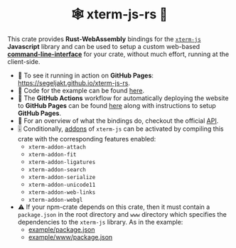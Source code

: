 <h1 align="center">🕸 xterm-js-rs 🦀</h1>

This crate provides **Rust-WebAssembly** bindings for the [`xterm-js`](https://github.com/xtermjs/xterm.js) **Javascript** library and can be used to setup a custom web-based [**command-line-interface**](https://segeljakt.github.io/xterm-js-rs) for your crate, without much effort, running at the client-side.

* 🎥 To see it running in action on **GitHub Pages**: https://segeljakt.github.io/xterm-js-rs.
* 📝 Code for the example can be found [here](https://www.github.com/segeljakt/xterm-js-rs/tree/master/example).
* 🚀 The **GitHub Actions** workflow for automatically deploying the website to **GitHub Pages** can be found [here](https://github.com/segeljakt/xterm-js-rs/blob/master/.github/workflows/gh-pages.yml) along with instructions to setup **GitHub Pages**.
* 🔬 For an overview of what the bindings do, checkout the official [API](https://github.com/xtermjs/xterm.js/blob/master/typings/xterm.d.ts).
* 🎚 Conditionally, [addons](https://github.com/xtermjs/xterm.js/tree/master/addons) of `xterm-js` can be activated by compiling this crate with the corresponding features enabled:
  - `xterm-addon-attach`
  - `xterm-addon-fit`
  - `xterm-addon-ligatures`
  - `xterm-addon-search`
  - `xterm-addon-serialize`
  - `xterm-addon-unicode11`
  - `xterm-addon-web-links`
  - `xterm-addon-webgl`
* ⚠️ If your npm-crate depends on this crate, then it must contain a `package.json` in the root directory and `www` directory which specifies the dependencies to the `xterm-js` library. As in the example:
  - [example/package.json](https://github.com/segeljakt/xterm-js-rs/blob/c5c1a2ab5ba605c83d517330b41a90f658b2c123/example/package.json#L3-L4)
  - [example/www/package.json](https://github.com/segeljakt/xterm-js-rs/blob/c5c1a2ab5ba605c83d517330b41a90f658b2c123/example/www/package.json#L31-L32)
